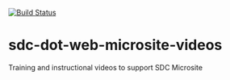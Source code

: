 [![Build Status](https://travis-ci.com/usdot-jpo-sdc/sdc-dot-web-microsite-videos.svg?branch=master)](https://travis-ci.com/usdot-jpo-sdc/sdc-dot-web-microsite-videos)

# sdc-dot-web-microsite-videos
Training and instructional videos to support SDC Microsite
